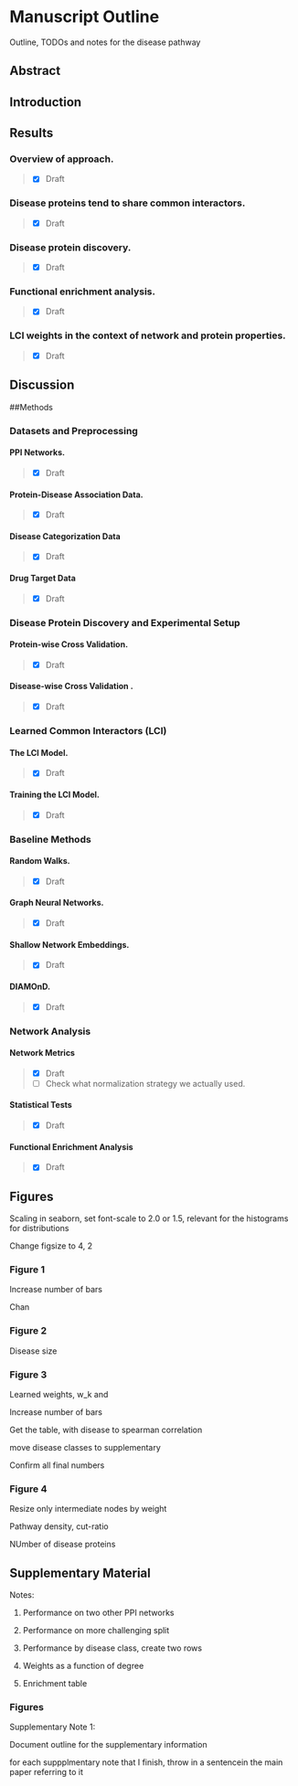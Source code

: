 # Manuscript Outline

Outline, TODOs and notes for the disease pathway 

## Abstract



## Introduction



## Results

### Overview of approach.

> - [x] Draft

### Disease proteins tend to share common interactors.

> - [x] Draft

### Disease protein discovery.

> - [x] Draft

### Functional enrichment analysis. 

> - [x] Draft

### LCI weights in the context of network and protein properties. 

> - [x] Draft

## Discussion

##Methods

### Datasets and Preprocessing

#### PPI Networks.

> - [x] Draft

#### Protein-Disease Association Data.

> - [x] Draft

#### Disease Categorization Data

> - [x] Draft

#### Drug Target Data

> - [x] Draft





### Disease Protein Discovery and Experimental Setup

#### Protein-wise Cross Validation.

> - [x] Draft

#### Disease-wise Cross Validation .

> - [x] Draft





### Learned Common Interactors (LCI)

#### The LCI Model. 

> - [x] Draft

#### Training the LCI Model.

> - [x] Draft





### Baseline Methods

#### Random Walks.

> - [x] Draft

#### Graph Neural Networks.

> - [x] Draft

#### Shallow Network Embeddings.

> - [x] Draft

#### DIAMOnD.

> - [x] Draft





### Network Analysis

#### Network Metrics

> - [x] Draft
> - [ ] Check what normalization strategy we actually used.

#### Statistical Tests

> - [x] Draft

#### Functional Enrichment Analysis

> - [x] Draft







##  Figures

Scaling in seaborn, set font-scale  to 2.0 or 1.5, relevant for the histograms for distributions 

Change figsize to 4, 2

### Figure 1

Increase number of bars

Chan



### Figure 2

Disease size 



### Figure 3

Learned weights, w_k and  

Increase number of bars 

Get the table, with disease to spearman correlation

move disease classes to supplementary 

Confirm all final numbers 



### Figure 4

Resize only intermediate nodes by weight

Pathway density, cut-ratio 

NUmber of disease proteins 





## Supplementary Material

Notes:

1) Performance on two other PPI networks 

2) Performance on more challenging split

2) Performance by disease class, create two rows 

3) Weights as a function of degree 

4) Enrichment table

### Figures



Supplementary Note 1:

Document outline for the supplementary information



for each suppplmentary note that I finish, throw in a sentencein the main paper referring to it 

